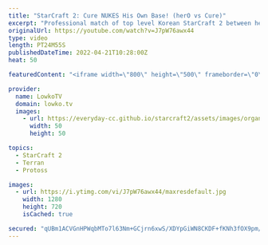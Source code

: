 ```yaml
---
title: "StarCraft 2: Cure NUKES His Own Base! (herO vs Cure)"
excerpt: "Professional match of top level Korean StarCraft 2 between herO (Protoss) and Cure (Terran). While Cure opens up with some strange decisions, ultimately he gets to comfortably macro on three bases. herO tries to find weaknesses in his defense, but is forced to face a maxed out Terran army.  Support my"
originalUrl: https://youtube.com/watch?v=J7pW76awx44
type: video
length: PT24M55S
publishedDateTime: 2022-04-21T10:28:00Z
heat: 50

featuredContent: "<iframe width=\"800\" height=\"500\" frameborder=\"0\" src=\"https://www.youtube.com/embed/J7pW76awx44\" allow=\"accelerometer; autoplay; encrypted-media; gyroscope; picture-in-picture\" allowfullscreen></iframe>"

provider:
  name: LowkoTV
  domain: lowko.tv
  images:
    - url: https://everyday-cc.github.io/starcraft2/assets/images/organizations/lowko.tv-50x50.jpg
      width: 50
      height: 50

topics:
  - StarCraft 2
  - Terran
  - Protoss

images:
  - url: https://i.ytimg.com/vi/J7pW76awx44/maxresdefault.jpg
    width: 1280
    height: 720
    isCached: true

secured: "qUBm1ACVGnHPWqbMTo7l63Nm+GCjrn6xwS/XDYpGiWN8CKDF+fKNh3fOX9pm/5/WUBVmtAxZ6olbdHxF2+O1iqXoYg802aM6FTKfXJh92YV/BoD03mVEYdIOd+qAQ3k4dNcY5g77aOepwbsHU6a7q1mgpM9bQS6xuNz4IowuPsNk1zKESyGmhIDGXE9osT+UtTHDJks6ckFfbopMNW3Ctlr8WmzLLAm2+7p8k4b6JP91ZQ+0wTUWEnFCkygTRX9W4ltUmbuno+lqU50NMAJBua2iRm4NXci5ov+S8zkLPqxACU/uqDFxoGztMSlsfBmlwcx9srirtFUTBPgipW8AuLUGTaAyiIi+pykX/U9bv5yPW3+qcvxTrmg+LZs5jdlvO3K2gOJZHjSctOAbpjRpFcg7pKPXcTovpJjHzhhtt7o=;4eT7jU1brsKj4uM1P6hUTQ=="
---
```


